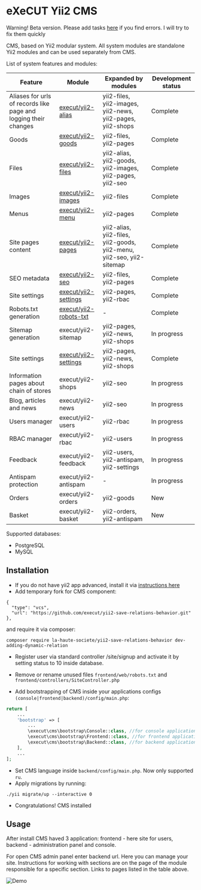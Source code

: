 # eXeCUT Yii2 CMS
Warning! Beta version. Please add tasks [here](https://github.com/execut/yii2-cms/issues) if you find errors. I will try to fix them quickly

CMS, based on Yii2 modular system. All system modules are standalone Yii2 modules and can be used separately from CMS.

List of system features and modules:

Feature | Module | Expanded by modules | Development status
-------------------- | ----------- | -------------- | ------
Aliases for urls of records like page and logging their changes | [execut/yii2-alias](http://github.com/execut/yii2-alias) | yii2-files, yii2-images, yii2-news, yii2-pages, yii2-shops | Complete
Goods | [execut/yii2-goods](http://github.com/execut/yii2-goods) | yii2-files, yii2-pages | Complete
Files | [execut/yii2-files](http://github.com/execut/yii2-files) | yii2-alias, yii2-goods, yii2-images, yii2-pages, yii2-seo | Complete
Images | [execut/yii2-images](http://github.com/execut/yii2-images) | yii2-files | Complete
Menus | [execut/yii2-menu](http://github.com/execut/yii2-menu) | yii2-pages | Complete
Site pages content | [execut/yii2-pages](http://github.com/execut/yii2-pages) | yii2-alias, yii2-files, yii2-goods, yii2-menu, yii2-seo, yii2-sitemap | Complete
SEO metadata | [execut/yii2-seo](http://github.com/execut/yii2-seo) | yii2-files, yii2-pages | Complete
Site settings | [execut/yii2-settings](http://github.com/execut/yii2-settings) | yii2-pages, yii2-rbac | Complete
Robots.txt generation | [execut/yii2-robots-txt](http://github.com/execut/yii2-robots-txt) | - | Complete
Sitemap generation | execut/yii2-sitemap | yii2-pages, yii2-news, yii2-shops | In progress
Site settings | [execut/yii2-settings](http://github.com/execut/yii2-settings) | yii2-pages, yii2-news, yii2-shops | Complete
Information pages about chain of stores | execut/yii2-shops | yii2-seo | In progress
Blog, articles and news | execut/yii2-news | yii2-seo | In progress
Users manager | execut/yii2-users | yii2-rbac | In progress
RBAC manager | execut/yii2-rbac | yii2-users | In progress
Feedback | execut/yii2-feedback | yii2-users, yii2-antispam, yii2-settings | In progress
Antispam protection | execut/yii2-antispam | - | In progress
Orders | execut/yii2-orders | yii2-goods | New
Basket | execut/yii2-basket | yii2-orders, yii2-antispam | New

Supported databases:
* PostgreSQL
* MySQL

## Installation

* If you do not have yii2 app advanced, install it via [instructions here](https://github.com/yiisoft/yii2-app-advanced/blob/master/docs/guide/start-installation.md)
* Add temporary fork for CMS component:
```
{
  "type": "vcs",
  "url": "https://github.com/execut/yii2-save-relations-behavior.git"
},
```
and require it via composer:
```
composer require la-haute-societe/yii2-save-relations-behavior dev-adding-dynamic-relation
```
* Register user via standard controller /site/signup and activate it by setting status to 10 inside database.
* Remove or rename unused files ```frontend/web/robots.txt``` and ```frontend/controllers/SiteController.php```

* Add bootstrapping of CMS inside your applications configs ```(console|frontend|backend)/config/main.php```:
```php
return [
    ...
    'bootstrap' => [
        ...
        \execut\cms\bootstrap\Console::class, //for console application
        \execut\cms\bootstrap\Frontend::class, //for frontend application
        \execut\cms\bootstrap\Backend::class, //for backend application
    ],
    ...
];
```
* Set CMS language inside ```backend/config/main.php```. Now only supported ```ru```. 
* Apply migrations by running:
```ssh
./yii migrate/up --interactive 0
```
* Congratulations! CMS installed

## Usage
After install CMS haved 3 application: frontend - here site for users, backend - administration panel and console.

For open CMS admin panel enter backend url. Here you can manage your site. Instructions for working with sections are on the page of the module responsible for a specific section. Links to pages listed in the table above.

![Demo](https://raw.githubusercontent.com/execut/yii2-cms/master/docs/demo.png)
